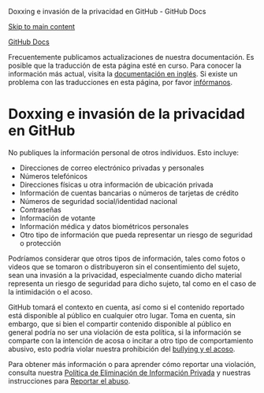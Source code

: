 Doxxing e invasión de la privacidad en GitHub - GitHub Docs

[Skip to main content](#main-content)

[](/es)[GitHub Docs](/es)

Frecuentemente publicamos actualizaciones de nuestra documentación. Es posible que la traducción de esta página esté en curso. Para conocer la información más actual, visita la [documentación en inglés](/en). Si existe un problema con las traducciones en esta página, por favor [infórmanos](https://github.com/contact?form[subject]=translation%20issue%20on%20docs.github.com&form[comments]=).

Doxxing e invasión de la privacidad en GitHub
==========

No publiques la información personal de otros individuos. Esto incluye:

* Direcciones de correo electrónico privadas y personales
* Números telefónicos
* Direcciones físicas u otra información de ubicación privada
* Información de cuentas bancarias o números de tarjetas de crédito
* Números de seguridad social/identidad nacional
* Contraseñas
* Información de votante
* Información médica y datos biométricos personales
* Otro tipo de información que pueda representar un riesgo de seguridad o protección

Podríamos considerar que otros tipos de información, tales como fotos o videos que se tomaron o distribuyeron sin el consentimiento del sujeto, sean una invasión a la privacidad, especialmente cuando dicho material representa un riesgo de seguridad para dicho sujeto, tal como en el caso de la intimidación o el acoso.

GitHub tomará el contexto en cuenta, así como si el contenido reportado está disponible al público en cualquier otro lugar. Toma en cuenta, sin embargo, que si bien el compartir contenido disponible al público en general podría no ser una violación de esta política, si la información se comparte con la intención de acosa o incitar a otro tipo de comportamiento abusivo, esto podría violar nuestra prohibición del [bullying y el acoso](/es/github/site-policy/github-bullying-and-harassment).

Para obtener más información o para aprender cómo reportar una violación, consulta nuestra [Política de Eliminación de Información Privada](/es/github/site-policy/github-private-information-removal-policy) y nuestras instrucciones para [Reportar el abuso](/es/communities/maintaining-your-safety-on-github/reporting-abuse-or-spam).

